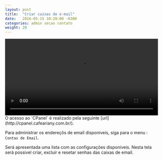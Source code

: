 ```yaml
---
layout: post
title:  "Criar caixas de e-mail"
date:   2016-05-15 10:20:00 -0300
categories: admin secao contato
weight: 20
---
```

<video controls preload='metadata' onclick='(function(el){ if(el.paused) el.play(); else el.pause() })(this)' style="width: 100%;max-width: 720px;">
  <source src='{{ site.baseurl }}/css/video/14_criar_email.webm' type='video/webm; codecs="vp8, vorbis"'>
</video>
O acesso ao `CPanel` é realizado pela seguinte [url](http://cpanel.cafeariany.com.br/).

Para administrar os endereçõs de email disponiveis, siga para o menu : `Contas de Email`.

Será apresentada uma lista com as configurações disponiveis. Nesta tela será possivel criar, excluir e resetar senhas das caixas de email.